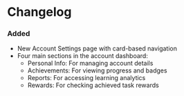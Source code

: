 # Changelog

### Added
- New Account Settings page with card-based navigation
- Four main sections in the account dashboard:
  - Personal Info: For managing account details
  - Achievements: For viewing progress and badges
  - Reports: For accessing learning analytics
  - Rewards: For checking achieved task rewards

